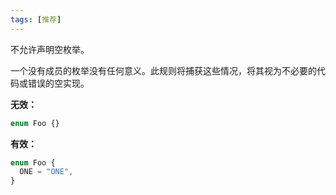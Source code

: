 ```yaml
---
tags: [推荐]
---
```


不允许声明空枚举。

一个没有成员的枚举没有任何意义。此规则将捕获这些情况，将其视为不必要的代码或错误的空实现。

**无效：**

```typescript
enum Foo {}
```

**有效：**

```typescript
enum Foo {
  ONE = "ONE",
}
```